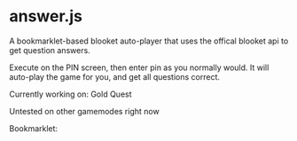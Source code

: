 # answer.js
A bookmarklet-based blooket auto-player that uses the offical blooket api to get question answers.

Execute on the PIN screen, then enter pin as you normally would. It will auto-play the game for you, and get all questions correct.

Currently working on:
Gold Quest

Untested on other gamemodes right now

Bookmarklet: